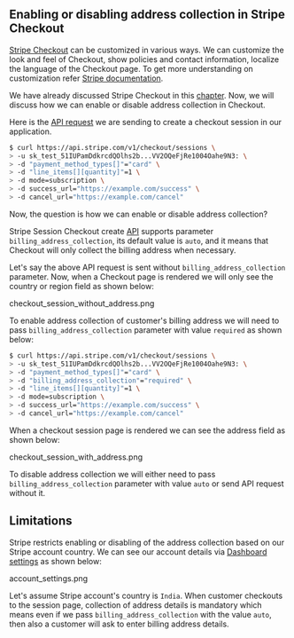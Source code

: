 ## Enabling or disabling address collection in Stripe Checkout

[Stripe Checkout](https://stripe.com/docs/payments/checkout) can be customized
in various ways. We can customize the look and feel of Checkout, show policies
and contact information, localize the language of the Checkout page. To get more
understanding on customization refer
[Stripe documentation](https://stripe.com/docs/payments/checkout/customization).

We have already discussed Stripe Checkout in this
[chapter](/handling-stripe-subscriptions/accepting-payments-using-stripe#stripe-checkouts).
Now, we will discuss how we can enable or disable address collection in
Checkout.

Here is the [API request](https://stripe.com/docs/api/checkout/sessions/create)
we are sending to create a checkout session in our application.

```bash
$ curl https://api.stripe.com/v1/checkout/sessions \
> -u sk_test_51IUPamDdkrcdQOlhs2b...VV2OQeFjRe1004Oahe9N3: \
> -d "payment_method_types[]"="card" \
> -d "line_items[][quantity]"=1 \
> -d mode=subscription \
> -d success_url="https://example.com/success" \
> -d cancel_url="https://example.com/cancel"
```

Now, the question is how we can enable or disable address collection?

Stripe Session Checkout create
[API](https://stripe.com/docs/api/checkout/sessions/create) supports parameter
`billing_address_collection`, its default value is `auto`, and it means that
Checkout will only collect the billing address when necessary.

Let's say the above API request is sent without `billing_address_collection`
parameter. Now, when a Checkout page is rendered we will only see the country or
region field as shown below:

<image>checkout_session_without_address.png</image>

To enable address collection of customer's billing address we will need to pass
`billing_address_collection` parameter with value `required` as shown below:

```bash
$ curl https://api.stripe.com/v1/checkout/sessions \
> -u sk_test_51IUPamDdkrcdQOlhs2b...VV2OQeFjRe1004Oahe9N3: \
> -d "payment_method_types[]"="card" \
> -d "billing_address_collection"="required" \
> -d "line_items[][quantity]"=1 \
> -d mode=subscription \
> -d success_url="https://example.com/success" \
> -d cancel_url="https://example.com/cancel"
```

When a checkout session page is rendered we can see the address field as shown
below:

<image>checkout_session_with_address.png</image>

To disable address collection we will either need to pass
`billing_address_collection` parameter with value `auto` or send API request
without it.

## Limitations

Stripe restricts enabling or disabling of the address collection based on our
Stripe account country. We can see our account details via
[Dashboard settings](https://dashboard.stripe.com/settings/account) as shown
below:

<image>account_settings.png</image>

Let's assume Stripe account's country is `India`. When customer checkouts to the
session page, collection of address details is mandatory which means even if we
pass `billing_address_collection` with the value `auto`, then also a customer
will ask to enter billing address details.
